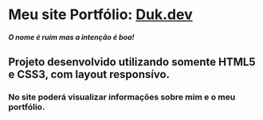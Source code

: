 # Meu site Portfólio: [Duk.dev](https://dukmarques.github.io/)
##### O nome é ruim mas a intenção é boa!

## Projeto desenvolvido utilizando somente HTML5 e CSS3, com layout responsívo.

### No site poderá visualizar informações sobre mim e o meu portfólio.

